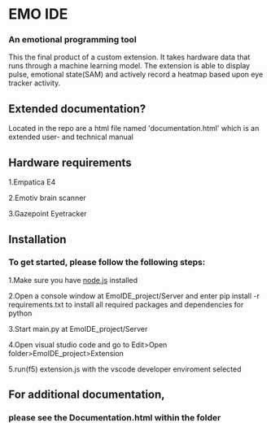 <h1>EMO IDE</h1>
<h3>An emotional programming tool</h2>

This the final product of a custom extension. It takes hardware data that runs through a machine learning model. The extension is able to display pulse, 
  emotional state(SAM) and actively record a heatmap based upon eye tracker activity.

<h2>Extended documentation?</h2>
<p>Located in the repo are a html file named 'documentation.html' which is an extended user- and technical manual</p>

<h2>Hardware requirements</h2>
<p>1.Empatica E4</p>
<p>2.Emotiv brain scanner</p>
<p>3.Gazepoint Eyetracker</p>


<h2>Installation</h2>
<h3>To get started, please follow the following steps:</h3>
<p>1.Make sure you have <a href=https://nodejs.org/ennode.js>node.js</a> installed</p>
<p>2.Open a console window at EmoIDE_project/Server and enter pip install -r requirements.txt to install all required packages and dependencies for python</p>
<p>3.Start main.py at EmoIDE_project/Server</p>
<p>4.Open visual studio code and go to Edit>Open folder>EmoIDE_project>Extension</p> 
<p>5.run(f5) extension.js with the vscode developer enviroment selected</p>

<h2>For additional documentation,</h2>
<h3>please see the Documentation.html within the folder</h3>
